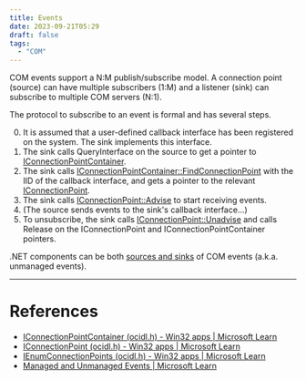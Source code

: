 ```yaml
---
title: Events
date: 2023-09-21T05:29
draft: false
tags:
  - "COM"
---
```

COM events support a N:M publish/subscribe model.  A connection point (source) can have multiple subscribers (1:M) and a listener (sink) can subscribe to multiple COM servers (N:1).

The protocol to subscribe to an event is formal and has several steps.

0) It is assumed that a user-defined callback interface has been registered on the system.  The sink implements this interface.
1) The sink calls QueryInterface on the source to get a pointer to [IConnectionPointContainer](https://learn.microsoft.com/en-us/windows/win32/api/ocidl/nn-ocidl-iconnectionpointcontainer).
2) The sink calls [IConnectionPointContainer::FindConnectionPoint](https://learn.microsoft.com/en-us/windows/win32/api/ocidl/nf-ocidl-iconnectionpointcontainer-findconnectionpoint) with the IID of the callback interface, and gets a pointer to the relevant [IConnectionPoint](https://learn.microsoft.com/en-us/windows/win32/api/ocidl/nn-ocidl-iconnectionpoint).
3) The sink calls [IConnectionPoint::Advise](https://learn.microsoft.com/en-us/windows/win32/api/ocidl/nf-ocidl-iconnectionpoint-advise) to start receiving events.
4) (The source sends events to the sink's callback interface...)
5) To unsubscribe, the sink calls [IConnectionPoint::Unadvise](https://learn.microsoft.com/en-us/windows/win32/api/ocidl/nf-ocidl-iconnectionpoint-unadvise) and calls Release on the IConnectionPoint and IConnectionPointContainer pointers.

.NET components can be both [sources and sinks](https://learn.microsoft.com/en-us/previous-versions/visualstudio/visual-studio-2008/75s611wc(v=vs.90)) of COM events (a.k.a. unmanaged events).

---
# References

- [IConnectionPointContainer (ocidl.h) - Win32 apps | Microsoft Learn](https://learn.microsoft.com/en-us/windows/win32/api/ocidl/nn-ocidl-iconnectionpointcontainer)
- [IConnectionPoint (ocidl.h) - Win32 apps | Microsoft Learn](https://learn.microsoft.com/en-us/windows/win32/api/ocidl/nn-ocidl-iconnectionpoint)
- [IEnumConnectionPoints (ocidl.h) - Win32 apps | Microsoft Learn](https://learn.microsoft.com/en-us/windows/win32/api/ocidl/nn-ocidl-ienumconnectionpoints)
- [Managed and Unmanaged Events | Microsoft Learn](https://learn.microsoft.com/en-us/previous-versions/visualstudio/visual-studio-2008/75s611wc(v=vs.90))
